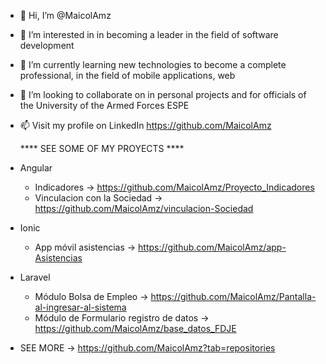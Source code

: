 - 👋 Hi, I’m @MaicolAmz
- 👀 I’m interested in in becoming a leader in the field of software development
- 🌱 I’m currently learning new technologies to become a complete professional, in the field of mobile applications, web
- 💞️ I’m looking to collaborate on in personal projects and for officials of the University of the Armed Forces ESPE
- 📫 Visit my profile on LinkedIn https://github.com/MaicolAmz

  **** SEE SOME OF MY PROYECTS ****

- Angular
  - Indicadores -> https://github.com/MaicolAmz/Proyecto_Indicadores
  - Vinculacion con la Sociedad -> https://github.com/MaicolAmz/vinculacion-Sociedad
- Ionic
  - App móvil asistencias -> https://github.com/MaicolAmz/app-Asistencias
- Laravel
  - Módulo Bolsa de Empleo -> https://github.com/MaicolAmz/Pantalla-al-ingresar-al-sistema
  - Módulo de Formulario registro de datos -> https://github.com/MaicolAmz/base_datos_FDJE
- SEE MORE -> https://github.com/MaicolAmz?tab=repositories

<!---
MaicolAmz/MaicolAmz is a ✨ special ✨ repository because its `README.md` (this file) appears on your GitHub profile.
You can click the Preview link to take a look at your changes.
--->
